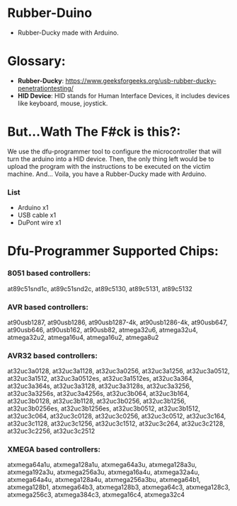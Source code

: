 # Rubber-Duino #
- Rubber-Ducky made with Arduino.
# Glossary: 
- **Rubber-Ducky**: https://www.geeksforgeeks.org/usb-rubber-ducky-penetrationtesting/
- **HID Device**: HID stands for Human Interface Devices, it includes devices like keyboard, mouse, joystick.
# But...Wath The F#ck is this?:
We use the dfu-programmer tool to configure the microcontroller that will turn the arduino into a HID device.
Then, the only thing left would be to upload the program with the instructions to be executed on the victim machine.
And... Voila, you have a Rubber-Ducky made with Arduino.
### List
- Arduino x1
- USB cable x1
- DuPont wire x1

# Dfu-Programmer Supported Chips:
### **8051 based controllers**:
at89c51snd1c, at89c51snd2c, at89c5130, at89c5131, at89c5132

### **AVR based controllers**:
at90usb1287, at90usb1286, at90usb1287-4k, at90usb1286-4k, at90usb647, at90usb646, at90usb162, at90usb82, atmega32u6, atmega32u4, atmega32u2, atmega16u4, atmega16u2, atmega8u2

### **AVR32 based controllers**:
at32uc3a0128, at32uc3a1128, at32uc3a0256, at32uc3a1256, at32uc3a0512, at32uc3a1512, at32uc3a0512es, at32uc3a1512es, at32uc3a364, at32uc3a364s, at32uc3a3128, at32uc3a3128s, at32uc3a3256, at32uc3a3256s, at32uc3a4256s, at32uc3b064, at32uc3b164, at32uc3b0128, at32uc3b1128, at32uc3b0256, at32uc3b1256, at32uc3b0256es, at32uc3b1256es, at32uc3b0512, at32uc3b1512, at32uc3c064, at32uc3c0128, at32uc3c0256, at32uc3c0512, at32uc3c164, at32uc3c1128, at32uc3c1256, at32uc3c1512, at32uc3c264, at32uc3c2128, at32uc3c2256, at32uc3c2512

### **XMEGA based controllers**:
atxmega64a1u, atxmega128a1u, atxmega64a3u, atxmega128a3u, atxmega192a3u, atxmega256a3u, atxmega16a4u, atxmega32a4u, atxmega64a4u, atxmega128a4u, atxmega256a3bu, atxmega64b1, atxmega128b1, atxmega64b3, atxmega128b3, atxmega64c3, atxmega128c3, atxmega256c3, atxmega384c3, atxmega16c4, atxmega32c4
